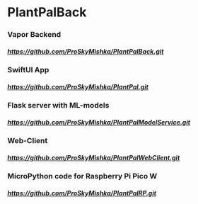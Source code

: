 # PlantPalBack
### Vapor Backend
##### https://github.com/ProSkyMishka/PlantPalBack.git
### SwiftUI App
##### https://github.com/ProSkyMishka/PlantPal.git
### Flask server with ML-models
##### https://github.com/ProSkyMishka/PlantPalModelService.git
### Web-Client
##### https://github.com/ProSkyMishka/PlantPalWebClient.git
### MicroPython code for Raspberry Pi Pico W
##### https://github.com/ProSkyMishka/PlantPalRP.git
